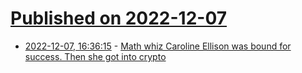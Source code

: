 # [Published on 2022-12-07](index.md)

* [2022-12-07, 16:36:15](https://news.ycombinator.com/item?id=33896460) - [Math whiz Caroline Ellison was bound for success. Then she got into crypto](https://www.boston.com/news/the-boston-globe/2022/12/07/caroline-ellison-ftx-alameda-research/)
